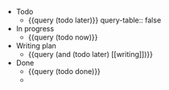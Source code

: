 - Todo
	- {{query (todo later)}}
	  query-table:: false
- In progress
	- {{query (todo now)}}
- Writing plan
	- {{query (and (todo later) [[writing]])}}
- Done
	- {{query (todo done)}}
	-